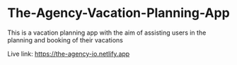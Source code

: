 # The-Agency-Vacation-Planning-App
 This is a vacation planning app with the aim of assisting users in the planning and booking of their vacations
 
 Live link: https://the-agency-io.netlify.app
